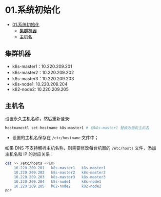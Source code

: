 # 01.系统初始化

<!-- TOC -->
 - [01.系统初始化](#01系统初始化)
   - [集群机器](#集群机器)
   - [主机名](#主机名)
<!-- /TOC -->

## 集群机器
+ k8s-master1：10.220.209.201
+ k8s-master2：10.220.209.202
+ k8s-master3：10.220.209.203
+ k8s-node1:   10.220.209.204
+ k82-node2:   10.220.209.205

## 主机名
设置永久主机名称，然后重新登录:
``` bash
hostnamectl set-hostname k8s-master1 # 将k8s-master1 替换为当前主机名
```
+ 设置的主机名保存在 `/etc/hostname` 文件中；

如果 DNS 不支持解析主机名称，则需要修改每台机器的 `/etc/hosts` 文件，添加主机名和 IP 的对应关系：
``` bash
cat >> /etc/hosts <<EOF
    10.220.209.201   k8s-master1   k8s-master1
    10.220.209.202   k8s-master2   k8s-master2
    10.220.209.203   k8s-master3   k8s-master3
    10.220.209.204   k8s-node1     k8s-node1
    10.220.209.205   k82-node2     k82-node2
EOF
